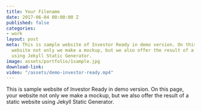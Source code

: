 ```yaml
---
title: Your Filename
date: 2017-06-04 00:00:00 Z
published: false
categories:
- work
layout: post
meta: This is sample website of Investor Ready in demo version. On this page, your
  website not only we make a mockup, but we also offer the result of a static website
  using Jekyll Static Generator.
image: assets/portfolio/1sample.jpg
download-link: 
video: "/assets/demo-investor-ready.mp4"
---
```


This is sample website of Investor Ready in demo version. On this page, your website not only we make a mockup, but we also offer the result of a static website using Jekyll Static Generator.